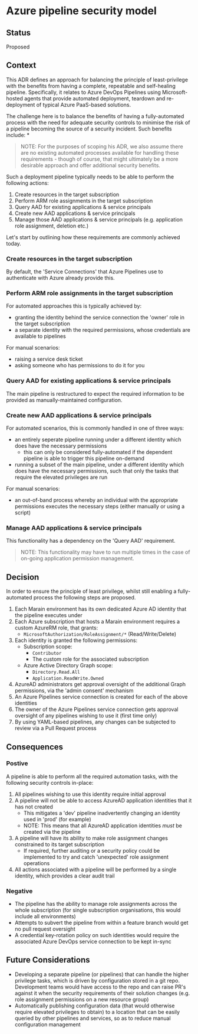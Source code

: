 # Azure pipeline security model

## Status

Proposed


## Context

This ADR defines an approach for balancing the principle of least-privilege with the benefits from having a complete, repeatable and self-healing pipeline.  Specifically, it relates to Azure DevOps Pipelines using Microsoft-hosted agents that provide automated deployment, teardown and re-deployment of typical Azure PaaS-based solutions.

The challenge here is to balance the benefits of having a fully-automated process with the need for adequate security controls to minimise the risk of a pipeline becoming the source of a security incident.  Such benefits include:
* 

>NOTE: For the purposes of scoping his ADR, we also assume there are no existing automated processes available for handling these requirements - though of course, that might ultimately be a more desirable approach and offer additional security benefits.

Such a deployment pipeline typically needs to be able to perform the following actions:

1. Create resources in the target subscription
1. Perform ARM role assignments in the target subscription
1. Query AAD for existing applications & service principals
1. Create new AAD applications & service principals
1. Manage those AAD applications & service principals (e.g. application role assignment, deletion etc.)

Let's start by outlining how these requirements are commonly achieved today.

### Create resources in the target subscription
By default, the 'Service Connections' that Azure Pipelines use to authenticate with Azure already provide this.

### Perform ARM role assignments in the target subscription
For automated approaches this is typically achieved by:
* granting the identity behind the service connection the 'owner' role in the target subscription
* a separate identity with the required permissions, whose credentials are available to pipelines

For manual scenarios:
* raising a service desk ticket
* asking someone who has permissions to do it for you

### Query AAD for existing applications & service principals
The main pipeline is restructured to expect the required information to be provided as manually-maintained configuration.

### Create new AAD applications & service principals
For automated scenarios, this is commonly handled in one of three ways:
* an entirely seperate pipeline running under a different identity which does have the necessary permissions
   * this can only be considered fully-automated if the dependent pipeline is able to trigger this pipeline on-demand
* running a subset of the main pipeline, under a different identity which does have the necessary permissions, such that only  the tasks that require the elevated privileges are run

For manual scenarios:
* an out-of-band process whereby an individual with the appropriate permissions executes the necessary steps (either manually or using a script)

### Manage AAD applications & service principals
This functionality has a dependency on the 'Query AAD' requirement.

>NOTE: This functionality may have to run multiple times in the case of on-going application permission management.


## Decision

In order to ensure the principle of least privilege, whilst still enabling a fully-automated process the following steps are proposed.

1. Each Marain environment has its own dedicated Azure AD identity that the pipeline executes under
1. Each Azure subscription that hosts a Marain environment requires a custom AzureRM role, that grants:
    * `MicrosoftAuthorization/RoleAssignment/*` (Read/Write/Delete)
1. Each identity is granted the following permissions:
    * Subscription scope:
        * `Contributor`
        * The custom role for the associated subscription
    * Azure Active Directory Graph scope:
        * `Directory.Read.All`
        * `Application.ReadWrite.Owned`
1. AzureAD administrators get approval oversight of the additional Graph permissions, via the 'admin consent' mechanism
1. An Azure Pipelines service connection is created for each of the above identities
1. The owner of the Azure Pipelines service connection gets approval oversight of any pipelines wishing to use it (first time only)
1. By using YAML-based pipelines, any changes can be subjected to review via a Pull Request process


## Consequences

### Postive
A pipeline is able to perform all the required automation tasks, with the following security controls in-place:

1. All pipelines wishing to use this identity require initial approval
1. A pipeline will not be able to access AzureAD application identities that it has not created
    * This mitigates a 'dev' pipeline inadvertently changing an identity used in 'prod' (for example)
    * NOTE: This means that all AzureAD application identities *must* be created via the pipeline
1. A pipeline will have its ability to make role assignment changes constrained to its target subscription
    * If required, further auditing or a security policy could be implemented to try and catch 'unexpected' role assignment operations
1. All actions associated with a pipeline will be performed by a single identity, which provides a clear audit trail

### Negative
- The pipeline has the ability to manage role assignments across the whole subscription (for single subscription organisations, this would include all environments)
- Attempts to subvert the pipeline from within a feature branch would get no pull request oversight
- A credential key-rotation policy on such identities would require the associated Azure DevOps service connection to be kept in-sync

## Future Considerations

- Developing a separate pipeline (or pipelines) that can handle the higher privilege tasks, which is driven by configuration stored in a git repo.  Development teams would have access to the repo and can raise PR's against it when the security requirements of their solution changes (e.g. role assignment permissions on a new resource group)
- Automatically publishing configuration data (that would otherwise require elevated privileges to obtain) to a location that can be easily queried by other pipelines and services, so as to reduce manual configuration management 

